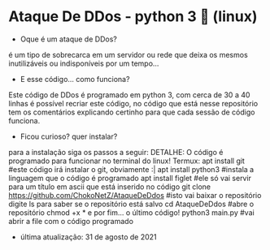 # Ataque De DDos - python 3 🐍 (linux)

- Oque é um ataque de DDos?

é um tipo de sobrecarca em um servidor ou rede que deixa os mesmos inutilizáveis ou indisponíveis por um tempo...

- E esse código... como funciona?

Este código de DDos é programado em python 3, com cerca de 30 a 40 linhas é possível recriar este código, no código que está nesse repositório tem os comentários explicando certinho para que cada sessão de código funciona.

- Ficou curioso? quer instalar?

para a instalação siga os passos a seguir:
DETALHE: O código é programado para funcionar no terminal do linux!
Termux:
apt install git #este código irá instalar o git, obviamente :|
apt install python3 #instala a linguagem que o código é programado
apt install figlet #ele só vai servir para um título em ascii que está inserido no código
git clone https://github.com/ChokoNetZ/AtaqueDeDdos #isto vai baixar o repositório
digite ls para saber se o repositório está salvo
cd AtaqueDeDdos #abre o repositório
chmod +x * 
e por fim... o último código!
python3 main.py #vai abrir a file com o código programado

- última atualização: 31 de agosto de 2021

